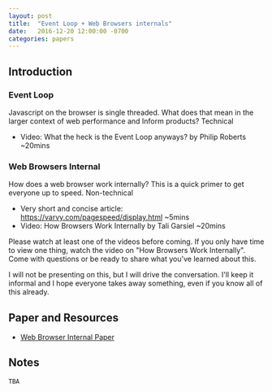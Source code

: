 ```yaml
---
layout: post
title:  "Event Loop + Web Browsers internals"
date:   2016-12-20 12:00:00 -0700
categories: papers
---
```


## Introduction

### Event Loop

Javascript on the browser is single threaded. What does that mean in the larger context of web performance and Inform products? Technical

- Video: What the heck is the Event Loop anyways? by Philip Roberts ~20mins

### Web Browsers Internal

How does a web browser work internally? This is a quick primer to get everyone up to speed. Non-technical

- Very short and concise article: https://varvy.com/pagespeed/display.html ~5mins
- Video: How Browsers Work Internally by Tali Garsiel ~20mins

Please watch at least one of the videos before coming. If you only have time to view one thing, watch the video on "How Browsers Work Internally". Come with questions or be ready to share what you've learned about this.

I will not be presenting on this, but I will drive the conversation. I'll keep it informal and I hope everyone takes away something, even if you know all of this already.

## Paper and Resources

- [Web Browser Internal Paper](https://varvy.com/pagespeed/display.html)

## Notes

`TBA`
